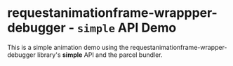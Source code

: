 # requestanimationframe-wrappper-debugger - `simple` API Demo

This is a simple animation demo using the requestanimationframe-wrapper-debugger library's **simple** API and the parcel bundler.
